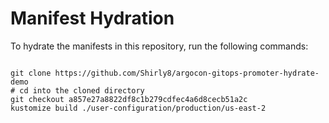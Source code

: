 
# Manifest Hydration

To hydrate the manifests in this repository, run the following commands:

```shell

git clone https://github.com/Shirly8/argocon-gitops-promoter-hydrate-demo
# cd into the cloned directory
git checkout a857e27a8822df8c1b279cdfec4a6d8cecb51a2c
kustomize build ./user-configuration/production/us-east-2
```